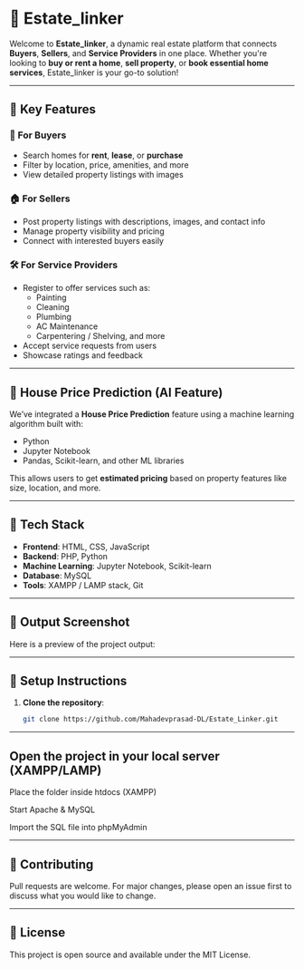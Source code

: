 # 🏡 Estate_linker

Welcome to **Estate_linker**, a dynamic real estate platform that connects **Buyers**, **Sellers**, and **Service Providers** in one place. Whether you're looking to **buy or rent a home**, **sell property**, or **book essential home services**, Estate_linker is your go-to solution!

---

## 🌟 Key Features

### 👤 For Buyers
- Search homes for **rent**, **lease**, or **purchase**
- Filter by location, price, amenities, and more
- View detailed property listings with images

### 🏠 For Sellers
- Post property listings with descriptions, images, and contact info
- Manage property visibility and pricing
- Connect with interested buyers easily

### 🛠️ For Service Providers
- Register to offer services such as:
  - Painting
  - Cleaning
  - Plumbing
  - AC Maintenance
  - Carpentering / Shelving, and more
- Accept service requests from users
- Showcase ratings and feedback

---

## 🧠 House Price Prediction (AI Feature)

We’ve integrated a **House Price Prediction** feature using a machine learning algorithm built with:

- Python
- Jupyter Notebook
- Pandas, Scikit-learn, and other ML libraries

This allows users to get **estimated pricing** based on property features like size, location, and more.

---

## 🚀 Tech Stack

- **Frontend**: HTML, CSS, JavaScript  
- **Backend**: PHP, Python  
- **Machine Learning**: Jupyter Notebook, Scikit-learn  
- **Database**: MySQL  
- **Tools**: XAMPP / LAMP stack, Git

---

## 📸 Output Screenshot

Here is a preview of the project output:



---

## 🔧 Setup Instructions

1. **Clone the repository**:
   ```bash
   git clone https://github.com/Mahadevprasad-DL/Estate_Linker.git

---


## Open the project in your local server (XAMPP/LAMP)

Place the folder inside htdocs (XAMPP)

Start Apache & MySQL

Import the SQL file into phpMyAdmin

---

## 🤝 Contributing
Pull requests are welcome. For major changes, please open an issue first to discuss what you would like to change.

---

## 📄 License
This project is open source and available under the MIT License.
